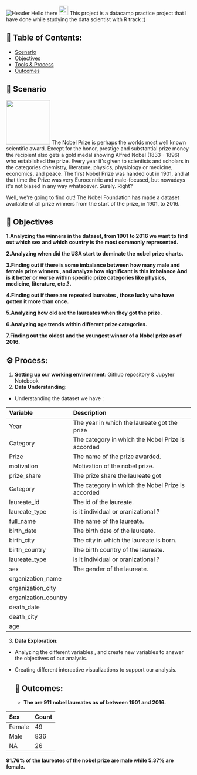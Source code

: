 ![Header](https://media.npr.org/assets/img/2022/06/21/gettyimages-1241423375-cb7850626ce4a3e4982b6555fc110f18767c67db.jpg)
Hello there <img src="https://media.giphy.com/media/hvRJCLFzcasrR4ia7z/giphy.gif" width="25px"> 
This project is a datacamp practice project that I have done while studying the data scientist with R track :)

## 📖 Table of Contents:
* [Scenario](https://github.com/AishaAhmedToulba/visual-history-of-nobel-prize-winners-#-scenario-)
* [Objectives](https://github.com/AishaAhmedToulba/visual-history-of-nobel-prize-winners-#-objectives-)
* [Tools & Process](https://github.com/AishaAhmedToulba/visual-history-of-nobel-prize-winners-#-tools-)
* [Outcomes](https://github.com/AishaAhmedToulba/visual-history-of-nobel-prize-winners-#-outcomes-) 

## 👀 Scenario
<img src="https://planning-org-uploaded-media.s3.amazonaws.com/thumbnail/scenario-planning-2.png" width="120px">
The Nobel Prize is perhaps the worlds most well known scientific award. Except for the honor, prestige and substantial prize money the recipient also gets a gold medal showing Alfred Nobel (1833 - 1896) who established the prize. Every year it's given to scientists and scholars in the categories chemistry, literature, physics, physiology or medicine, economics, and peace. The first Nobel Prize was handed out in 1901, and at that time the Prize was very Eurocentric and male-focused, but nowadays it's not biased in any way whatsoever. Surely. Right?

Well, we're going to find out! The Nobel Foundation has made a dataset available of all prize winners from the start of the prize, in 1901, to 2016.

## 🎯 Objectives  

**1.Analyzing the winners in the dataset, from 1901 to 2016 we want to find out which sex and which country is the most commonly represented.**

**2.Analyzing when did the USA start to dominate the nobel prize charts.**

**3.Finding out if there is some imbalance between how many male and female prize winners , and analyze how significant is this imbalance And is it better or worse within specific prize categories like physics, medicine, literature, etc.?.**

**4.Finding out if there are repeated laureates , those lucky who have gotten it more than once.**

**5.Analyzing how old are the laureates when they got the prize.**

**6.Analyzing age trends within different prize categories.**

**7.Finding out the oldest and the youngest winner of a Nobel prize as of 2016.**

 ## ⚙️ Process:
  1. **Setting up our working environment**: Github repository & Jupyter Notebook 
  2. **Data  Understanding**:
   - Understanding the dataset we have :
   <div align="center">

| Variable              | Description                                                                                   |
|:----------------------|:----------------------------------------------------------------------------------------------|
| Year              |  The year in which the laureate got the prize  |
| Category                | The category in which the Nobel Prize is accorded                 |
| Prize                   | The name of the prize awarded.                                    |
| motivation	     |  Motivation of the nobel prize.  |
| prize_share    | The prize share the laureate got |
| Category                | The category in which the Nobel Prize is accorded                 |
| laureate_id                  | The id of the laureate.                                    |
| laureate_type	     |  is it individual or oranizational ?  |
| full_name   | The name of the laureate. |  
| birth_date   | The birth date of the laureate. |
| birth_city               | The city in which the laureate is born.                |
| birth_country	                  | The birth country of the laureate.                                    |
| laureate_type	     |  is it individual or oranizational ?  |
| sex   | The gender of the laureate.|  
| organization_name   |  |
| organization_city	               |                 |
| organization_country	                  |                                    |
| death_date	     |   |
| death_city	   | |  
| age		   | |  
</div>

  3. **Data Exploration**: 
  - Analyzing the different variables , and create new variables to answer the objectives of our analysis. 
  - Creating different interactive visualizations to support our analysis. 
  
    ## 📌 Outcomes:
    - **The are 911 nobel laureates as of between 1901 and 2016.**
 <div align="center">

| Sex             | Count                                                                                  |
|:----------------------|:----------------------------------------------------------------------------------------------|
| Female              |  49 |
| Male               | 836               |
| NA               | 26               |
</div>

**91.76% of the  laureates of the nobel prize are male while 5.37%  are female.**

